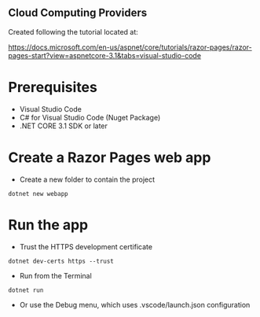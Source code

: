 Cloud Computing Providers
---
Created following the tutorial located at:

https://docs.microsoft.com/en-us/aspnet/core/tutorials/razor-pages/razor-pages-start?view=aspnetcore-3.1&tabs=visual-studio-code

# Prerequisites
- Visual Studio Code
- C# for Visual Studio Code (Nuget Package)
- .NET CORE 3.1 SDK or later

# Create a Razor Pages web app
- Create a new folder to contain the project
```
dotnet new webapp
```

# Run the app
- Trust the HTTPS development certificate
```
dotnet dev-certs https --trust
```
- Run from the Terminal
```
dotnet run
```
- Or use the Debug menu, which uses .vscode/launch.json configuration